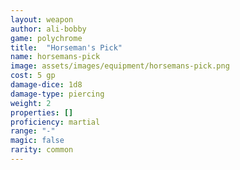 ```yaml
---
layout: weapon
author: ali-bobby
game: polychrome
title:  "Horseman's Pick"
name: horsemans-pick
image: assets/images/equipment/horsemans-pick.png
cost: 5 gp
damage-dice: 1d8
damage-type: piercing
weight: 2
properties: []
proficiency: martial
range: "-"
magic: false
rarity: common
---
```

